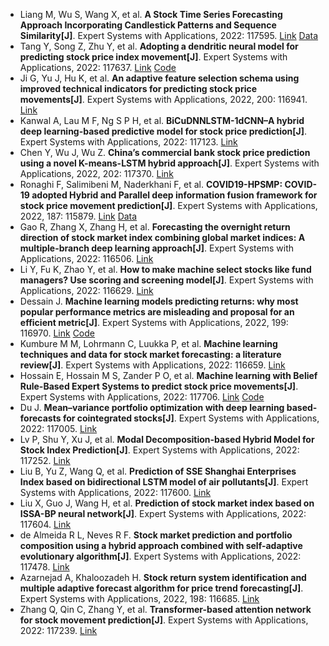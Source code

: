 * Liang M, Wu S, Wang X, et al. <b>A Stock Time Series Forecasting Approach Incorporating Candlestick Patterns and Sequence Similarity[J]</b>. Expert Systems with Applications, 2022: 117595. [Link](https://www.sciencedirect.com/science/article/pii/S0957417422009071) [Data](https://github.com/shaocongWu/Multivariate_Stock_Time_Series_Dataset)
* Tang Y, Song Z, Zhu Y, et al. <b>Adopting a dendritic neural model for predicting stock price index movement[J]</b>. Expert Systems with Applications, 2022: 117637. [Link](https://www.sciencedirect.com/science/article/pii/S0957417422009447) [Code](https://github.com/ChengTangAC/SFDE/tree/main/SFDE_DNM_Code)
* Ji G, Yu J, Hu K, et al. <b>An adaptive feature selection schema using improved technical indicators for predicting stock price movements[J]</b>. Expert Systems with Applications, 2022, 200: 116941. [Link](https://www.sciencedirect.com/science/article/pii/S0957417422003712)
* Kanwal A, Lau M F, Ng S P H, et al. <b>BiCuDNNLSTM-1dCNN–A hybrid deep learning-based predictive model for stock price prediction[J]</b>. Expert Systems with Applications, 2022: 117123. [Link](https://www.sciencedirect.com/science/article/pii/S095741742200522X)
* Chen Y, Wu J, Wu Z. <b>China’s commercial bank stock price prediction using a novel K-means-LSTM hybrid approach[J]</b>. Expert Systems with Applications, 2022, 202: 117370. [Link](https://www.sciencedirect.com/science/article/pii/S0957417422007217)
* Ronaghi F, Salimibeni M, Naderkhani F, et al. <b>COVID19-HPSMP: COVID-19 adopted Hybrid and Parallel deep information fusion framework for stock price movement prediction[J]</b>. Expert Systems with Applications, 2022, 187: 115879. [Link](https://www.sciencedirect.com/science/article/pii/S0957417421012380) [Data](https://github.com/MSBeni/COVID19_PRIMO#COVID19-PRIMO)
* Gao R, Zhang X, Zhang H, et al. <b>Forecasting the overnight return direction of stock market index combining global market indices: A multiple-branch deep learning approach[J]</b>. Expert Systems with Applications, 2022: 116506. [Link](https://www.sciencedirect.com/science/article/pii/S0957417422000082)
* Li Y, Fu K, Zhao Y, et al. <b>How to make machine select stocks like fund managers? Use scoring and screening model[J]</b>. Expert Systems with Applications, 2022: 116629. [Link](https://www.sciencedirect.com/science/article/pii/S0957417422001191)
* Dessain J. <b>Machine learning models predicting returns: why most popular performance metrics are misleading and proposal for an efficient metric[J]</b>. Expert Systems with Applications, 2022, 199: 116970. [Link](https://www.sciencedirect.com/science/article/pii/S0957417422003967) [Code](https://github.com/JDE65/D-ratio)
* Kumbure M M, Lohrmann C, Luukka P, et al. <b>Machine learning techniques and data for stock market forecasting: a literature review[J]</b>. Expert Systems with Applications, 2022: 116659. [Link](https://www.sciencedirect.com/science/article/pii/S0957417422001452)
* Hossain E, Hossain M S, Zander P O, et al. <b>Machine learning with Belief Rule-Based Expert Systems to predict stock price movements[J]</b>. Expert Systems with Applications, 2022: 117706. [Link](https://www.sciencedirect.com/science/article/pii/S0957417422009940) [Code](https://github.com/ehfahad/Stock-Market-Price-Prediction)
* Du J. <b>Mean–variance portfolio optimization with deep learning based-forecasts for cointegrated stocks[J]</b>. Expert Systems with Applications, 2022: 117005. [Link](https://www.sciencedirect.com/science/article/pii/S0957417422004237)
* Lv P, Shu Y, Xu J, et al. <b>Modal Decomposition-based Hybrid Model for Stock Index Prediction[J]</b>. Expert Systems with Applications, 2022: 117252. [Link](https://www.sciencedirect.com/science/article/pii/S0957417422006273)
* Liu B, Yu Z, Wang Q, et al. <b>Prediction of SSE Shanghai Enterprises Index based on bidirectional LSTM model of air pollutants[J]</b>. Expert Systems with Applications, 2022: 117600. [Link](https://www.sciencedirect.com/science/article/pii/S0957417422009113)
* Liu X, Guo J, Wang H, et al. <b>Prediction of stock market index based on ISSA-BP neural network[J]</b>. Expert Systems with Applications, 2022: 117604. [Link](https://www.sciencedirect.com/science/article/pii/S0957417422009150)
* de Almeida R L, Neves R F. <b>Stock market prediction and portfolio composition using a hybrid approach combined with self-adaptive evolutionary algorithm[J]</b>. Expert Systems with Applications, 2022: 117478. [Link](https://www.sciencedirect.com/science/article/pii/S0957417422008089)
* Azarnejad A, Khaloozadeh H. <b>Stock return system identification and multiple adaptive forecast algorithm for price trend forecasting[J]</b>. Expert Systems with Applications, 2022, 198: 116685. [Link](https://www.sciencedirect.com/science/article/pii/S0957417422001671)
* Zhang Q, Qin C, Zhang Y, et al. <b>Transformer-based attention network for stock movement prediction[J]</b>. Expert Systems with Applications, 2022: 117239. [Link](https://www.sciencedirect.com/science/article/pii/S0957417422006170)
